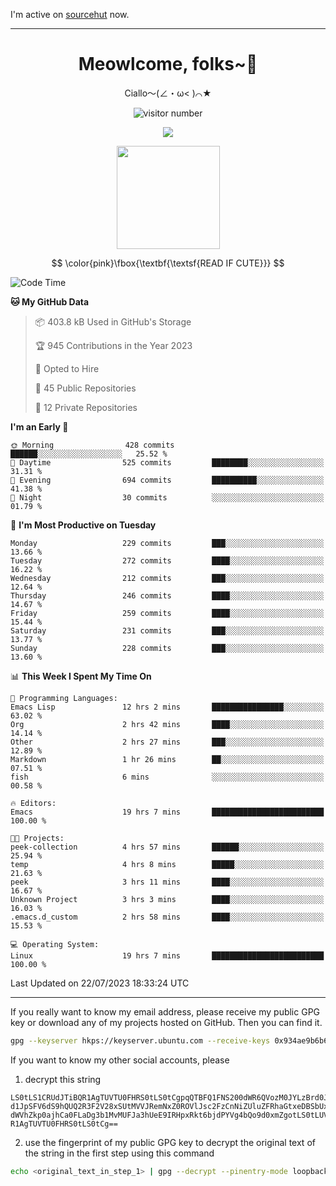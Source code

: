 I'm active on [sourcehut](https://sr.ht/~meow_king/) now. 

---

<div align="center">
  <h1>Meowlcome, folks~👋</h1>
  <p>Ciallo～(∠・ω< )⌒★</p>
</div>

<p align="center">
  <img src="https://count.getloli.com/get/@Ziqi-Yang?theme=rule34" alt="visitor number" />
</p>

<p align="center">
  <img src="https://skillicons.dev/icons?i=rust,c,py,flutter,go,java,js,bash,linux,emacs" />
</p>
<p align="center">
  <img height="165" src="https://github-readme-stats.vercel.app/api?username=Ziqi-Yang&show_icons=true&include_all_commits=true&hide_border=true" />
</p>

$$
\color{pink}\fbox{\textbf{\textsf{READ IF CUTE}}}
$$

<!--START_SECTION:waka-->
![Code Time](http://img.shields.io/badge/Code%20Time-1%2C388%20hrs%2053%20mins-blue)

**🐱 My GitHub Data** 

> 📦 403.8 kB Used in GitHub's Storage 
 > 
> 🏆 945 Contributions in the Year 2023
 > 
> 💼 Opted to Hire
 > 
> 📜 45 Public Repositories 
 > 
> 🔑 12 Private Repositories 
 > 
**I'm an Early 🐤** 

```text
🌞 Morning                428 commits         ██████░░░░░░░░░░░░░░░░░░░   25.52 % 
🌆 Daytime                525 commits         ████████░░░░░░░░░░░░░░░░░   31.31 % 
🌃 Evening                694 commits         ██████████░░░░░░░░░░░░░░░   41.38 % 
🌙 Night                  30 commits          ░░░░░░░░░░░░░░░░░░░░░░░░░   01.79 % 
```
📅 **I'm Most Productive on Tuesday** 

```text
Monday                   229 commits         ███░░░░░░░░░░░░░░░░░░░░░░   13.66 % 
Tuesday                  272 commits         ████░░░░░░░░░░░░░░░░░░░░░   16.22 % 
Wednesday                212 commits         ███░░░░░░░░░░░░░░░░░░░░░░   12.64 % 
Thursday                 246 commits         ████░░░░░░░░░░░░░░░░░░░░░   14.67 % 
Friday                   259 commits         ████░░░░░░░░░░░░░░░░░░░░░   15.44 % 
Saturday                 231 commits         ███░░░░░░░░░░░░░░░░░░░░░░   13.77 % 
Sunday                   228 commits         ███░░░░░░░░░░░░░░░░░░░░░░   13.60 % 
```


📊 **This Week I Spent My Time On** 

```text
💬 Programming Languages: 
Emacs Lisp               12 hrs 2 mins       ████████████████░░░░░░░░░   63.02 % 
Org                      2 hrs 42 mins       ████░░░░░░░░░░░░░░░░░░░░░   14.14 % 
Other                    2 hrs 27 mins       ███░░░░░░░░░░░░░░░░░░░░░░   12.89 % 
Markdown                 1 hr 26 mins        ██░░░░░░░░░░░░░░░░░░░░░░░   07.51 % 
fish                     6 mins              ░░░░░░░░░░░░░░░░░░░░░░░░░   00.58 % 

🔥 Editors: 
Emacs                    19 hrs 7 mins       █████████████████████████   100.00 % 

🐱‍💻 Projects: 
peek-collection          4 hrs 57 mins       ██████░░░░░░░░░░░░░░░░░░░   25.94 % 
temp                     4 hrs 8 mins        █████░░░░░░░░░░░░░░░░░░░░   21.63 % 
peek                     3 hrs 11 mins       ████░░░░░░░░░░░░░░░░░░░░░   16.67 % 
Unknown Project          3 hrs 3 mins        ████░░░░░░░░░░░░░░░░░░░░░   16.03 % 
.emacs.d_custom          2 hrs 58 mins       ████░░░░░░░░░░░░░░░░░░░░░   15.53 % 

💻 Operating System: 
Linux                    19 hrs 7 mins       █████████████████████████   100.00 % 
```


 Last Updated on 22/07/2023 18:33:24 UTC
<!--END_SECTION:waka-->

-----

If you really want to know my email address, please receive my public GPG key or download any of my projects hosted on GitHub. Then you can find it. 
```bash
gpg --keyserver hkps://keyserver.ubuntu.com --receive-keys 0x934ae9b6b6e9ff34
```
If you want to know my other social accounts, please
1) decrypt this string
```
LS0tLS1CRUdJTiBQR1AgTUVTU0FHRS0tLS0tCgpqQTBFQ1FNS200dWR6QVozM0JYLzBrd0JNU0Ru
d1JpSFV6dS9hQUQ2R3F2V28xSUtMVVJRemNxZ0ROVlJsc2FzCnNiZUluZFRhaGtxeDBSbUxEajVq
dWVhZkp0ajhCa0FLaDg3b1MvMUFJa3hUeE9IRHpxRkt6bjdPYVg4bQo9d0xmZgotLS0tLUVORCBQ
R1AgTUVTU0FHRS0tLS0tCg==
```
2) use the fingerprint of my public GPG key to decrypt the original text of the string in the first step using this command
```bash
echo <original_text_in_step_1> | gpg --decrypt --pinentry-mode loopback --armor
```


